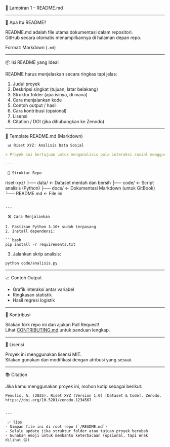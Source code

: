

 📘 Lampiran 1 – README.md

---

 🧠 Apa Itu README?

README.md adalah file utama dokumentasi dalam repositori.  
GitHub secara otomatis menampilkannya di halaman depan repo.

Format: Markdown (`.md`)

---

 📦 Isi README yang Ideal

README harus menjelaskan secara ringkas tapi jelas:
1. Judul proyek
2. Deskripsi singkat (tujuan, latar belakang)
3. Struktur folder (apa isinya, di mana)
4. Cara menjalankan kode
5. Contoh output / hasil
6. Cara kontribusi (opsional)
7. Lisensi
8. Citation / DOI (jika dihubungkan ke Zenodo)

---

 📄 Template README.md (Markdown)

```markdown
 📊 Riset XYZ: Analisis Data Sosial

> Proyek ini bertujuan untuk menganalisis pola interaksi sosial menggunakan dataset survei nasional.

---

 📁 Struktur Repo

```
riset-xyz/
├── data/               ← Dataset mentah dan bersih
├── code/               ← Script analisis (Python)
├── docs/               ← Dokumentasi Markdown (untuk GitBook)
└── README.md           ← File ini
```

---

 🛠️ Cara Menjalankan

1. Pastikan Python 3.10+ sudah terpasang
2. Install dependensi:

```bash
pip install -r requirements.txt
```

3. Jalankan skrip analisis:

```bash
python code/analisis.py
```

---

 📈 Contoh Output

- Grafik interaksi antar variabel
- Ringkasan statistik
- Hasil regresi logistik

---

 🤝 Kontribusi

Silakan fork repo ini dan ajukan Pull Request!  
Lihat [CONTRIBUTING.md](CONTRIBUTING.md) untuk panduan lengkap.

---

 🪪 Lisensi

Proyek ini menggunakan lisensi MIT.  
Silakan gunakan dan modifikasi dengan atribusi yang sesuai.

---

 📚 Citation

Jika kamu menggunakan proyek ini, mohon kutip sebagai berikut:

```
Penulis, A. (2025). Riset XYZ (Version 1.0) [Dataset & Code]. Zenodo. https://doi.org/10.5281/zenodo.1234567
```

```

---

 ✅ Tips
- Simpan file ini di root repo (`/README.md`)
- Selalu update jika struktur folder atau tujuan proyek berubah
- Gunakan emoji untuk membantu keterbacaan (opsional, tapi enak dilihat 😊)

